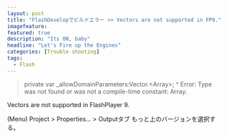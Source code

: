 ```yaml
---
layout: post
title: "FlashDevelopでビルドエラー >> Vectors are not supported in FP9."
imagefeature: 
featured: true
description: "Its ON, baby"
headline: "Let's Fire up the Engines"
categories: [Trouble shooting]
tags:
  - Flash
---
```


<blockquote>
private var _allowDomainParameters:Vector.&lt;Array&gt;;
^
Error: Type was not found or was not a compile-time constant: Array.
</blockquote>


Vectors are not supported in FlashPlayer 9.

(Menu) Project > Properties... > Outputタブ
もっと上のバージョンを選択する。
